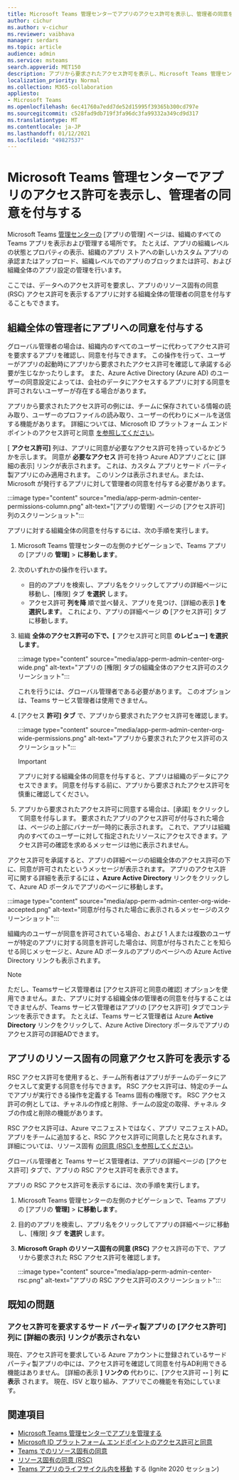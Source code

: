 ```yaml
---
title: Microsoft Teams 管理センターでアプリのアクセス許可を表示し、管理者の同意を付与する
author: cichur
ms.author: v-cichur
ms.reviewer: vaibhava
manager: serdars
ms.topic: article
audience: admin
ms.service: msteams
search.appverid: MET150
description: アプリから要求されたアクセス許可を表示し、Microsoft Teams 管理センターの [アプリの管理] ページでアプリに管理者の同意を付与する方法について説明します。
localization_priority: Normal
ms.collection: M365-collaboration
appliesto:
- Microsoft Teams
ms.openlocfilehash: 6ec41760a7edd7de52d15995f39365b300cd797e
ms.sourcegitcommit: c528fad9db719f3fa96dc3fa99332a349cd9d317
ms.translationtype: MT
ms.contentlocale: ja-JP
ms.lasthandoff: 01/12/2021
ms.locfileid: "49827537"
---
```

# <a name="view-app-permissions-and-grant-admin-consent-in-the-microsoft-teams-admin-center"></a>Microsoft Teams 管理センターでアプリのアクセス許可を表示し、管理者の同意を付与する

Microsoft Teams [管理センターの](manage-apps.md) [アプリの管理] ページは、組織のすべての Teams アプリを表示および管理する場所です。 たとえば、アプリの組織レベルの状態とプロパティの表示、組織のアプリ ストアへの新しいカスタム アプリの承認またはアップロード、組織レベルでのアプリのブロックまたは許可、および組織全体のアプリ設定の管理を行います。

ここでは、データへのアクセス許可を要求し、アプリのリソース固有の同意 (RSC) アクセス許可を表示するアプリに対する組織全体の管理者の同意を付与することもできます。

## <a name="grant-org-wide-admin-consent-to-an-app"></a>組織全体の管理者にアプリへの同意を付与する

グローバル管理者の場合は、組織内のすべてのユーザーに代わってアクセス許可を要求するアプリを確認し、同意を付与できます。 この操作を行って、ユーザーがアプリの起動時にアプリから要求されたアクセス許可を確認して承諾する必要が生じなかったりします。 また、Azure Active Directory (Azure [](https://docs.microsoft.com/azure/active-directory/manage-apps/configure-user-consent) AD) のユーザーの同意設定によっては、会社のデータにアクセスするアプリに対する同意を許可されないユーザーが存在する場合があります。

アプリから要求されたアクセス許可の例には、チームに保存されている情報の読み取り、ユーザーのプロファイルの読み取り、ユーザーの代わりにメールを送信する機能があります。 詳細については、Microsoft ID プラットフォーム エンドポイントのアクセス許可と同意 [を参照してください](https://docs.microsoft.com/azure/active-directory/develop/v2-permissions-and-consent)。 

[ **アクセス許可]** 列は、アプリに同意が必要なアクセス許可を持っているかどうかを示します。 同意が **必要なアクセス** 許可を持つ Azure ADアプリごとに [詳細の表示] リンクが表示されます。 これは、カスタム アプリとサード パーティ製アプリにのみ適用されます。 このリンクは表示されません。または、Microsoft が発行するアプリに対して管理者の同意を付与する必要があります。

:::image type="content" source="media/app-perm-admin-center-permissions-column.png" alt-text="[アプリの管理] ページの [アクセス許可] 列のスクリーンショット":::

アプリに対する組織全体の同意を付与するには、次の手順を実行します。

1. Microsoft Teams 管理センターの左側のナビゲーションで、Teams アプリの [アプリの **管理]**  >  **に移動します**。
2. 次のいずれかの操作を行います。
    - 目的のアプリを検索し、アプリ名をクリックしてアプリの詳細ページに移動し、[権限] タブ **を選択** します。
    - アクセス許可 **列を降** 順で並べ替え、アプリを見つけ、[詳細の表示 **] を選択します**。 これにより、アプリの詳細ページ **の** [アクセス許可] タブに移動します。

3. 組織 **全体のアクセス許可の下で、[** アクセス許可と同意 **のレビュー] を選択します**。

    :::image type="content" source="media/app-perm-admin-center-org-wide.png" alt-text="アプリの [権限] タブの組織全体のアクセス許可のスクリーンショット":::

    これを行うには、グローバル管理者である必要があります。 このオプションは、Teams サービス管理者は使用できません。

4. [アクセス **許可] タブ** で、アプリから要求されたアクセス許可を確認します。

    :::image type="content" source="media/app-perm-admin-center-org-wide-permissions.png" alt-text="アプリから要求されたアクセス許可のスクリーンショット":::

    > [!IMPORTANT]
    > アプリに対する組織全体の同意を付与すると、アプリは組織のデータにアクセスできます。 同意を付与する前に、アプリから要求されたアクセス許可を慎重に確認してください。
5. アプリから要求されたアクセス許可に同意する場合は、[承諾] をクリックして同意を付与します。 要求されたアプリのアクセス許可が付与された場合は、ページの上部にバナーが一時的に表示されます。 これで、アプリは組織内のすべてのユーザーに対して指定されたリソースにアクセスできます。アクセス許可の確認を求めるメッセージは他に表示されません。

アクセス許可を承諾すると、アプリの詳細ページの組織全体のアクセス許可の下に、同意が許可されたというメッセージが表示されます。 アプリのアクセス許可に関する詳細を表示するには **、Azure Active Directory** リンクをクリックして、Azure AD ポータルでアプリのページに移動します。

:::image type="content" source="media/app-perm-admin-center-org-wide-accepted.png" alt-text="同意が付与された場合に表示されるメッセージのスクリーンショット":::

組織内のユーザーが同意を許可されている場合、および 1 人または複数のユーザーが特定のアプリに対する同意を許可した場合は、同意が付与されたことを知らせる同じメッセージと、Azure AD ポータルのアプリのページへの Azure Active Directory リンクも表示されます。

> [!NOTE]
> ただし、Teamsサービス管理者は [アクセス許可と同意の確認] オプションを使用できません。また、アプリに対する組織全体の管理者の同意を付与することはできませんが、Teams サービス管理者はアプリの [アクセス許可] タブでコンテンツを表示できます。 たとえば、Teams サービス管理者は Azure **Active Directory** リンクをクリックして、Azure Active Directory ポータルでアプリのアクセス許可の詳細ADできます。 

## <a name="view-resource-specific-consent-permissions-of-an-app"></a>アプリのリソース固有の同意アクセス許可を表示する

RSC アクセス許可を使用すると、チーム所有者はアプリがチームのデータにアクセスして変更する同意を付与できます。 RSC アクセス許可は、特定のチームでアプリが実行できる操作を定義する Teams 固有の権限です。 RSC アクセス許可の例としては、チャネルの作成と削除、チームの設定の取得、チャネル タブの作成と削除の機能があります。 

RSC アクセス許可は、Azure マニフェストではなく、アプリ マニフェストAD。 アプリをチームに追加すると、RSC アクセス許可に同意したと見なされます。 詳細については、リソース固有 [の同意 (RSC) を参照してください](https://docs.microsoft.com/microsoftteams/platform/graph-api/rsc/resource-specific-consent)。

グローバル管理者と Teams サービス管理者は、アプリの詳細ページの [アクセス許可] タブで、アプリの RSC アクセス許可を表示できます。 

アプリの RSC アクセス許可を表示するには、次の手順を実行します。

1. Microsoft Teams 管理センターの左側のナビゲーションで、Teams アプリの [アプリの **管理]**  >  **に移動します**。
2. 目的のアプリを検索し、アプリ名をクリックしてアプリの詳細ページに移動し、[権限] タブ **を選択** します。
3. **Microsoft Graph のリソース固有の同意 (RSC)** アクセス許可の下で、アプリから要求された RSC アクセス許可を確認します。

    :::image type="content" source="media/app-perm-admin-center-rsc.png" alt-text="アプリの RSC アクセス許可のスクリーンショット":::

## <a name="known-issues"></a>既知の問題

### <a name="the-view-details-link-isnt-displayed-in-the-permissions-column-for-some-third-party-apps-that-request-permissions"></a>アクセス許可を要求するサード パーティ製アプリの [アクセス許可] 列に [詳細の表示] リンクが表示されない

現在、アクセス許可を要求している Azure アカウントに登録されているサード パーティ製アプリの中には、アクセス許可を確認して同意を付与AD利用できる機能はありません。 [詳細の表示 **] リンクの** 代わりに、[アクセス許可 **--** ] 列 **に表示** されます。 現在、ISV と取り組み、アプリでこの機能を有効にしています。

## <a name="related-topics"></a>関連項目

- [Microsoft Teams 管理センターでアプリを管理する](manage-apps.md)
- [Microsoft ID プラットフォーム エンドポイントのアクセス許可と同意](https://docs.microsoft.com/azure/active-directory/develop/v2-permissions-and-consent)
- [Teams でのリソース固有の同意](resource-specific-consent.md)
- [リソース固有の同意 (RSC)](https://docs.microsoft.com/microsoftteams/platform/graph-api/rsc/resource-specific-consent)
- [Teams アプリのライフサイクル内を移動](https://aka.ms/PR132) する (Ignite 2020 セッション)



